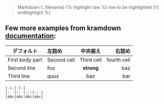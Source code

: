 <link rel="stylesheet" type="text/css" href="/assets/css/styles.css">

>Markdown
{:.filename}
{% highlight raw %}
line to be highlighted
{% endhighlight %}


## Few more examples from kramdown [documentation](https://kramdown.gettalong.org/syntax.html#tables):

| デフォルト |左詰め | 中央揃え | 右詰め |
|-----------------|:-----------|:---------------:|---------------:|
| First body part |Second cell | Third cell      | fourth cell    |
| Second line     |foo         | **strong**      | baz            |
| Third line      |quux        | baz             | bar            |


```
|-|-|-|-|
|-  |:- |:-:|-: |
|abc|abc|abc|abc|
```

